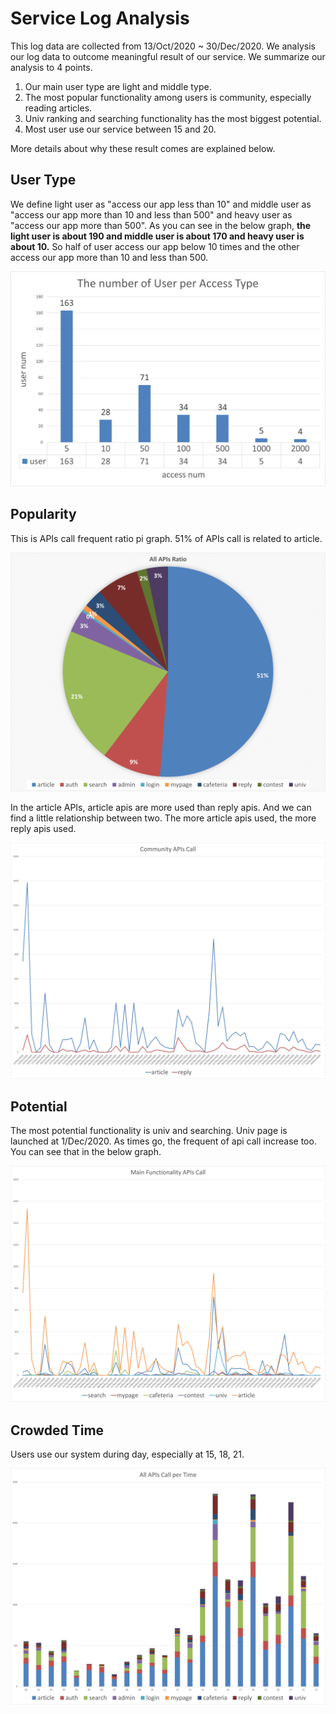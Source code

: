 # Service Log Analysis

This log data are collected from 13/Oct/2020 ~ 30/Dec/2020. We analysis our log data to outcome meaningful result of our service. We summarize our analysis to 4 points.

1. Our main user type are light and middle type.
2. The most popular functionality among users is community, especially reading articles.
3. Univ ranking and searching functionality has the most biggest potential. 
4. Most user use our service between 15 and 20.

More details about why these result comes are explained below.



## User Type

We define light user as "access our app less than 10" and middle user as "access our app more than 10 and less than 500" and heavy user as "access our app more than 500". As you can see in the below graph, **the light user is about 190 and middle user is about 170 and heavy user is about 10.** So half of user access our app below 10 times and the other access our app more than 10 and less than 500. 

![access_type](../log/access_type.png)



## Popularity

This is APIs call frequent ratio pi graph. 51% of APIs call is related to article.

![all_apis_ratio](../log/all_apis_ratio.png)



In the article APIs, article apis are more used than reply apis. And we can find a little relationship between two. The more article apis used, the more reply apis used.  

![community_apis](../log/community_apis.png)



## Potential

The most potential functionality is univ and searching. Univ page is launched at 1/Dec/2020. As times go, the frequent of api call increase too. You can see that in the below graph.

![functionality_apispng](../log/functionality_apispng.png)



## Crowded Time

Users use our system during day, especially at 15, 18, 21. 

![all_apis_per_timepng](../log/all_apis_per_timepng.png)
